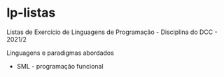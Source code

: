 # lp-listas
Listas de Exercício de Linguagens de Programação - Disciplina do DCC - 2021/2

Linguagens e paradigmas abordados
- SML - programação funcional
